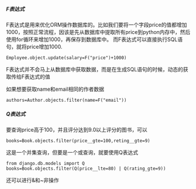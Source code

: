 ##### F表达式
F表达式是用来优化ORM操作数据库的。比如我们要将一个字段price的值都增加1000，按照正常流程，因该是先从数据库中提取所有price到python内存中，然后使用for循环来增加1000，再保存到数据库中。
而F表达式可以直接执行SQL语句，就将price增加1000.
```
Employee.object.update(salary=F("price")+1000)
```
F表达式并不会马上从数据库中获取数据，而是在生成SQL语句的时候，动态的获取传给F表达式的值

如果想要获取name和email相同的作者数据
```
authors=Author.objects.filter(name=F("email"))
```

##### Q表达式
要查询price高于100，并且评分达到9.0以上评分的图书，可以
```
books=Book.objects.filter(price__gte=100,reting__gte=9)
```
这是一个并集查询，但要是一个或查询，就要使用Q表达式
```
from django.db.models import Q 
books=Book.objects.filter(Q(price__lte=80) | Q(rating_gte=9))
```
还可以进行&和~非操作
